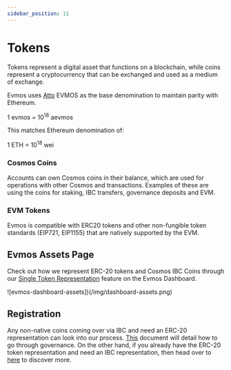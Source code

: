 ```yaml
---
sidebar_position: 11
---
```


# Tokens

Tokens represent a digital asset that functions on a blockchain, while coins represent a cryptocurrency that can be
exchanged and used as a medium of exchange.

Evmos uses [Atto](https://en.wikipedia.org/wiki/Atto-) EVMOS as the base denomination to maintain parity with Ethereum.

1 evmos = 10<sup>18</sup> aevmos

This matches Ethereum denomination of:

1 ETH = 10<sup>18</sup> wei

### Cosmos Coins

Accounts can own Cosmos coins in their balance, which are used for operations with other Cosmos and transactions. Examples
of these are using the coins for staking, IBC transfers, governance deposits and EVM.

### EVM Tokens

Evmos is compatible with ERC20 tokens and other non-fungible token standards (EIP721, EIP1155)
that are natively supported by the EVM.

## Evmos Assets Page

Check out how we represent ERC-20 tokens and Cosmos IBC Coins through our [Single Token Representation](https://app.evmos.org/assets)
feature on the Evmos Dashboard.

![evmos-dashboard-assets])(/img/dashboard-assets.png)

## Registration

Any non-native coins coming over via IBC and need an ERC-20 representation can look into
our process. [This](https://academy.evmos.org/developers/guides/erc20-registration) document will detail how to go
through governance. On the other hand, if you already have the ERC-20 token representation and need an
IBC representation, then head over to [here](https://academy.evmos.org/developers/guides/cosmos-coin-registration)
to discover more.
